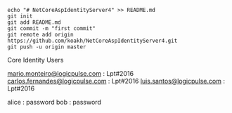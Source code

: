 ```
echo "# NetCoreAspIdentityServer4" >> README.md
git init
git add README.md
git commit -m "first commit"
git remote add origin https://github.com/koakh/NetCoreAspIdentityServer4.git
git push -u origin master
```

Core Identity Users

mario.monteiro@logicpulse.com : Lpt#2016
carlos.fernandes@logicpulse.com : Lpt#2016
luis.santos@logicpulse.com : Lpt#2016

alice : password
bob : password
